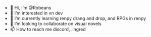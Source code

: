 - 👋 Hi, I’m @Robeans
- 👀 I’m interested in vn dev
- 🌱 I’m currently learning renpy drang and drop, and RPGs in renpy
- 💞️ I’m looking to collaborate on visual novels
- 📫 How to reach me discord, .ingred

<!---
Robeans/Robeans is a ✨ special ✨ repository because its `README.md` (this file) appears on your GitHub profile.
You can click the Preview link to take a look at your changes.
--->
